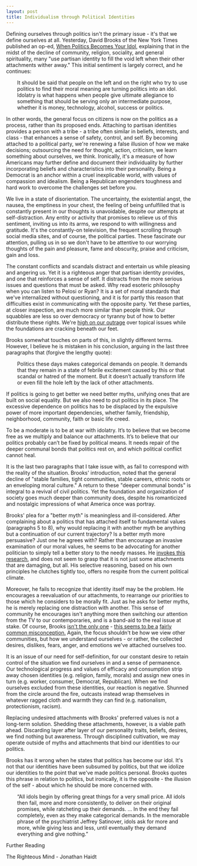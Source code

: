 ```yaml
---
layout: post
title: Individualism through Political Identities
---
```


Defining ourselves through politics isn't the primary issue - it's that we define ourselves at all. <!--excerpt--> Yesterday, David Brooks of the New York Times published an op-ed, [When Politics Becomes Your Idol](https://www.nytimes.com/2017/10/30/opinion/when-politics-becomes-your-idol.html?hpw&rref=opinion&action=click&pgtype=Homepage&module=well-region&region=bottom-well&WT.nav=bottom-well), explaining that in the midst of the decline of community, religion, sociality, and general spirituality, many "use partisan identity to fill the void left when their other attachments wither away." This initial sentiment is largely correct, and he continues:
<p style="padding-left: 30px;">
It should be said that people on the left and on the right who try to use politics to find their moral meaning are turning politics into an idol. Idolatry is what happens when people give ultimate allegiance to something that should be serving only an intermediate purpose, whether it is money, technology, alcohol, success or politics.</p>

In other words, the general focus on citizens is now on the politics as a process, rather than its proposed ends. Attaching to partisan identities provides a person with a tribe - a tribe often similar in beliefs, interests, and class - that enhances a sense of safety, control, and self. By becoming attached to a political party, we're renewing a false illusion of how we make decisions; outsourcing the need for thought, action, criticism, we learn something about ourselves, we think. Ironically, it's a measure of how Americans may further define and document their individuality by further incorporating beliefs and characteristics into their personality. Being a Democrat is an anchor within a cruel inexplicable world, with values of compassion and idealism. Being a Republican engenders toughness and hard work to overcome the challenges set before you.

We live in a state of disorientation. The uncertainty, the existential angst, the nausea, the emptiness in your chest, the feeling of being unfulfilled that is constantly present in our thoughts is unavoidable, despite our attempts at self-distraction. Any entity or activity that promises to relieve us of this sentiment, inviting us into its arms, we respond to with willingness and gratitude. It's the constantly-on television, the frequent scrolling through social media sites, and of course, the political parties. These fascinate our attention, pulling us in so we don't have to be attentive to our worrying thoughts of the pain and pleasure, fame and obscurity, praise and criticism, gain and loss.

The constant conflicts and scandals distract and entertain us while pleasing and angering us. Yet it is a righteous anger that partisan identity provides, and one that reinforces a sense of self. It distracts from the more serious issues and questions that must be asked. Why read esoteric philosophy when you can listen to Pelosi or Ryan? It is a set of moral standards that we've internalized without questioning, and it is for partly this reason that difficulties exist in communicating with the opposite party. Yet these parties, at closer inspection, are much more similar than people think. Our squabbles are less so over democracy or tyranny but of how to better distribute these rights. We're [high on our outrage](https://www.nytimes.com/2016/06/24/us/politics/partisanship-republicans-democrats-pew-research.html) over topical issues while the foundations are cracking beneath our feet.

Brooks somewhat touches on parts of this, in slightly different terms. However, I believe he is mistaken in his conclusion, arguing in the last three paragraphs that (forgive the lengthy quote):
<p style="padding-left: 30px;">
Politics these days makes categorical demands on people. It demands that they remain in a state of febrile excitement caused by this or that scandal or hatred of the moment. But it doesn’t actually transform life or even fill the hole left by the lack of other attachments.


If politics is going to get better we need better myths, unifying ones that are built on social equality. But we also need to put politics in its place. The excessive dependence on politics has to be displaced by the expulsive power of more important dependencies, whether family, friendship, neighborhood, community, faith or basic life creed.


To be a moderate is to be at war with idolatry. It’s to believe that we become free as we multiply and balance our attachments. It’s to believe that our politics probably can’t be fixed by political means. It needs repair of the deeper communal bonds that politics rest on, and which political conflict cannot heal. </p>

It is the last two paragraphs that I take issue with, as fail to correspond with the reality of the situation. Brooks' introduction, noted that the general decline of "stable families, tight communities, stable careers, ethnic roots or an enveloping moral culture." A return to these "deeper communal bonds" is integral to a revival of civil politics. Yet the foundation and organization of society goes much deeper than community does, despite his romanticized and nostalgic impressions of what America once was portray.

Brooks' plea for a "better myth" is meaningless and ill-considered. After complaining about a politics that has attached itself to fundamental values (paragraphs 5 to 8), why would replacing it with another myth be anything but a continuation of our current trajectory? Is a better myth more persuasive? Just one he agrees with? Rather than encourage an invasive examination of our moral values, he seems to be advocating for another politician to simply tell a better story to the needy masses. He [invokes this research](https://www.nytimes.com/2017/10/26/opinion/republicans-trump.html?_r=0), and does not seem to grasp that it is not just some attachments that are damaging, but all. His selective reasoning, based on his own principles he clutches tightly too, offers no respite from the current political climate.

Moreover, he fails to recognize that identity itself may be the problem. He encourages a reevaluation of our attachments, to rearrange our priorities to those which he considers to be morally fit. Just as he asks for better myths, he is merely replacing one distraction with another. This sense of community he encourages isn't anything more then switching our attention from the TV to our contemporaries, and is a band-aid to the real issue at stake. Of course, Brooks [isn't the only one](http://guyanatimesgy.com/need-for-unity-and-political-bipartisanship/) - [this seems to be a](https://www.washingtonpost.com/news/made-by-history/wp/2017/07/12/partisanship-is-an-american-tradition-and-good-for-democracy/) [fairly common misconception.](http://guyanatimesgy.com/need-for-unity-and-political-bipartisanship/) Again, the focus shouldn't be how we view other communities, but how we understand ourselves - or rather, the collected desires, dislikes, fears, anger, and emotions we've attached ourselves too.

It is an issue of our need for self-definition, for our constant desire to retain control of the situation we find ourselves in and a sense of permanence. Our technological progress and values of efficacy and consumption strip away chosen identities (e.g. religion, family, morals) and assign new ones in turn (e.g. worker, consumer, Democrat, Republican). When we find ourselves excluded from these identities, our reaction is negative. Shunned from the circle around the fire, outcasts instead wrap themselves in whatever ragged cloth and warmth they can find (e.g. nationalism, protectionism, racism).

Replacing undesired attachments with Brooks' preferred values is not a long-term solution. Shedding these attachments, however, is a viable path ahead. Discarding layer after layer of our personality traits, beliefs, desires, we find nothing but awareness. Through disciplined cultivation, we may operate outside of myths and attachments that bind our identities to our politics.

Brooks has it wrong when he states that politics has become our idol. It's not that our identities have been subsumed by politics, but that we idolize our identities to the point that we've made politics personal. Brooks quotes this phrase in relation to politics, but ironically, it is the opposite - the illusion of the self - about which he should be more concerned with.
<p style="padding-left: 30px;">
“All idols begin by offering great things for a very small price. All idols then fail, more and more consistently, to deliver on their original promises, while ratcheting up their demands. ... In the end they fail completely, even as they make categorical demands. In the memorable phrase of the psychiatrist Jeffrey Satinover, idols ask for more and more, while giving less and less, until eventually they demand everything and give nothing.” </p>

Further Reading

The Righteous Mind - Jonathan Haidt
